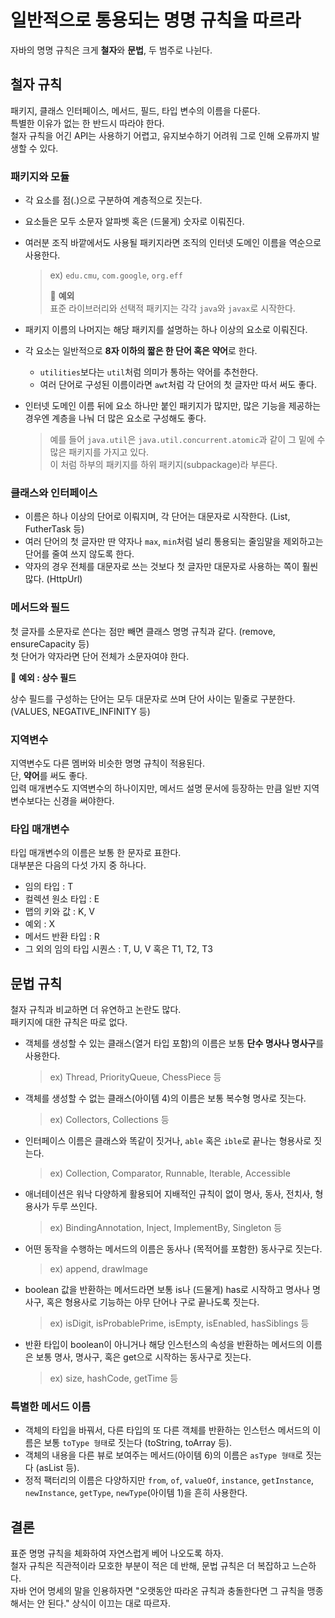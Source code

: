 # 일반적으로 통용되는 명명 규칙을 따르라
자바의 명명 규칙은 크게 **철자**와 **문법**, 두 범주로 나뉜다.  
## 철자 규칙
패키지, 클래스 인터페이스, 메서드, 필드, 타입 변수의 이름을 다룬다.  
특별한 이유가 없는 한 반드시 따라야 한다.  
철자 규칙을 어긴 API는 사용하기 어렵고, 유지보수하기 어려워 그로 인해 오류까지 발생할 수 있다.

### 패키지와 모듈
- 각 요소를 점(.)으로 구분하여 계층적으로 짓는다.  
- 요소들은 모두 소문자 알파벳 혹은 (드물게) 숫자로 이뤄진다.  
- 여러분 조직 바깥에서도 사용될 패키지라면 조직의 인터넷 도메인 이름을 역순으로 사용한다.
    > ex) `edu.cmu`, `com.google`, `org.eff`  
    > 
    >📍 **예외**  
  > 표준 라이브러리와 선택적 패키지는 각각 `java`와 `javax`로 시작한다.

- 패키지 이름의 나머지는 해당 패키지를 설명하는 하나 이상의 요소로 이뤄진다.  
- 각 요소는 일반적으로 **8자 이하의 짧은 한 단어 혹은 약어**로 한다.  
  - `utilities`보다는 `util`처럼 의미가 통하는 약어를 추천한다.  
  - 여러 단어로 구성된 이름이라면 `awt`처럼 각 단어의 첫 글자만 따서 써도 좋다.

- 인터넷 도메인 이름 뒤에 요소 하나만 붙인 패키지가 많지만, 많은 기능을 제공하는 경우엔 계층을 나눠 더 많은 요소로 구성해도 좋다.  
  > 예를 들어 `java.util`은 `java.util.concurrent.atomic`과 같이 그 밑에 수많은 패키지를 가지고 있다.  
  > 이 처럼 하부의 패키지를 하위 패키지(subpackage)라 부른다.

### 클래스와 인터페이스
- 이름은 하나 이상의 단어로 이뤄지며, 각 단어는 대문자로 시작한다. (List, FutherTask 등)
- 여러 단어의 첫 글자만 딴 약자나 `max`, `min`처럼 널리 통용되는 줄임말을 제외하고는 단어를 줄여 쓰지 않도록 한다.
- 약자의 경우 전체를 대문자로 쓰는 것보다 첫 글자만 대문자로 사용하는 쪽이 훨씬 많다. (HttpUrl)

### 메서드와 필드
첫 글자를 소문자로 쓴다는 점만 빼면 클래스 명명 규칙과 같다. (remove, ensureCapacity 등)  
첫 단어가 약자라면 단어 전체가 소문자여야 한다.

📍 **예외 : 상수 필드**  

상수 필드를 구성하는 단어는 모두 대문자로 쓰며 단어 사이는 밑줄로 구분한다. (VALUES, NEGATIVE_INFINITY 등)

### 지역변수
지역변수도 다른 멤버와 비슷한 명명 규칙이 적용된다.  
단, **약어**를 써도 좋다.  
입력 매개변수도 지역변수의 하나이지만, 메서드 설명 문서에 등장하는 만큼 일반 지역변수보다는 신경을 써야한다.

### 타입 매개변수
타입 매개변수의 이름은 보통 한 문자로 표한다.  
대부분은 다음의 다섯 가지 중 하나다.
- 임의 타입 : T
- 컬렉션 원소 타입 : E
- 맵의 키와 값 : K, V
- 예외 : X
- 메서드 반환 타입 : R
- 그 외의 임의 타입 시퀀스 : T, U, V 혹은 T1, T2, T3

## 문법 규칙
철자 규칙과 비교하면 더 유연하고 논란도 많다.  
패키지에 대한 규칙은 따로 없다.  

- 객체를 생성할 수 있는 클래스(열거 타입 포함)의 이름은 보통 **단수 명사나 명사구**를 사용한다.  
    >ex) Thread, PriorityQueue, ChessPiece 등  
- 객체를 생성할 수 없는 클래스(아이템 4)의 이름은 보통 복수형 명사로 짓는다.
    >ex) Collectors, Collections 등
- 인터페이스 이름은 클래스와 똑같이 짓거나, `able` 혹은 `ible`로 끝나는 형용사로 짓는다.
    >ex) Collection, Comparator, Runnable, Iterable, Accessible
- 애너테이션은 워낙 다양하게 활용되어 지배적인 규칙이 없이 명사, 동사, 전치사, 형용사가 두루 쓰인다.
    >ex) BindingAnnotation, Inject, ImplementBy, Singleton 등
- 어떤 동작을 수행하는 메서드의 이름은 동사나 (목적어를 포함한) 동사구로 짓는다.  
    >ex) append, drawImage
- boolean 값을 반환하는 메서드라면 보통 is나 (드물게) has로 시작하고 명사나 명사구, 혹은 형용사로 기능하는 아무 단어나 구로 끝나도록 짓는다.
    >ex) isDigit, isProbablePrime, isEmpty, isEnabled, hasSiblings 등
- 반환 타입이 boolean이 아니거나 해당 인스턴스의 속성을 반환하는 메서드의 이름은 보통 명사, 명사구, 혹은 get으로 시작하는 동사구로 짓는다.
    >ex) size, hashCode, getTime 등

### 특별한 메서드 이름
- 객체의 타입을 바꿔서, 다른 타입의 또 다른 객체를 반환하는 인스턴스 메서드의 이름은 보통 `toType 형태`로 짓는다 (toString, toArray 등).
- 객체의 내용을 다른 뷰로 보여주는 메서드(아이템 6)의 이름은 `asType 형태`로 짓는다 (asList 등).
- 정적 팩터리의 이름은 다양하지만 `from`, `of`, `valueOf`, `instance`, `getInstance`, `newInstance`, `getType`, `newType`(아이템 1)을 흔히 사용한다.

## 결론
표준 명명 규칙을 체화하여 자연스럽게 베어 나오도록 하자.  
철자 규칙은 직관적이라 모호한 부분이 적은 데 반해, 문법 규칙은 더 복잡하고 느슨하다.  
자바 언어 명세의 말을 인용하자면 "오랫동안 따라온 규칙과 충돌한다면 그 규칙을 맹종해서는 안 된다." 상식이 이끄는 대로 따르자.